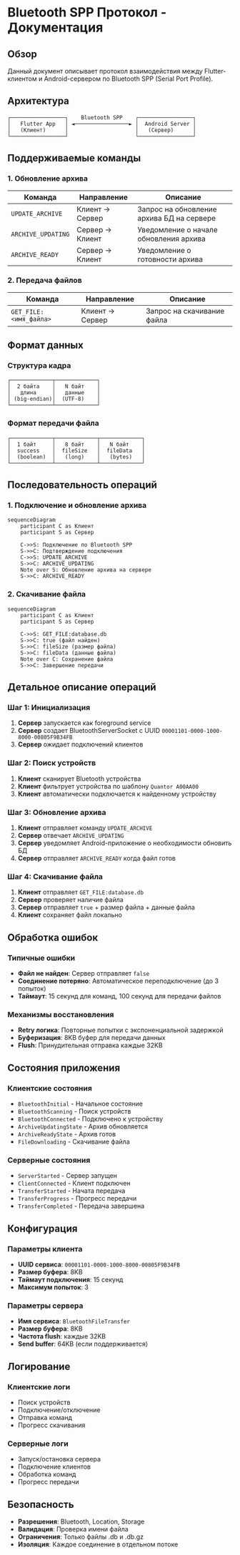 # Bluetooth SPP Протокол - Документация

## Обзор

Данный документ описывает протокол взаимодействия между Flutter-клиентом и Android-сервером по Bluetooth SPP (Serial Port Profile).

## Архитектура

```
┌─────────────────┐    Bluetooth SPP    ┌─────────────────┐
│   Flutter App   │ ◄─────────────────► │  Android Server │
│   (Клиент)      │                     │   (Сервер)      │
└─────────────────┘                     └─────────────────┘
```

## Поддерживаемые команды

### 1. Обновление архива

| Команда | Направление | Описание |
|---------|-------------|----------|
| `UPDATE_ARCHIVE` | Клиент → Сервер | Запрос на обновление архива БД на сервере |
| `ARCHIVE_UPDATING` | Сервер → Клиент | Уведомление о начале обновления архива |
| `ARCHIVE_READY` | Сервер → Клиент | Уведомление о готовности архива |

### 2. Передача файлов

| Команда | Направление | Описание |
|---------|-------------|----------|
| `GET_FILE:<имя_файла>` | Клиент → Сервер | Запрос на скачивание файла |

## Формат данных

### Структура кадра
```
┌─────────────┬─────────────┐
│  2 байта    │   N байт    │
│   длина     │   данные    │
│ (big-endian)│  (UTF-8)    │
└─────────────┴─────────────┘
```

### Формат передачи файла
```
┌─────────────┬─────────────┬─────────────┐
│  1 байт     │   8 байт    │   N байт    │
│  success    │  fileSize   │  fileData   │
│  (boolean)  │   (long)    │   (bytes)   │
└─────────────┴─────────────┴─────────────┘
```

## Последовательность операций

### 1. Подключение и обновление архива

```mermaid
sequenceDiagram
    participant C as Клиент
    participant S as Сервер
    
    C->>S: Подключение по Bluetooth SPP
    S->>C: Подтверждение подключения
    C->>S: UPDATE_ARCHIVE
    S->>C: ARCHIVE_UPDATING
    Note over S: Обновление архива на сервере
    S->>C: ARCHIVE_READY
```

### 2. Скачивание файла

```mermaid
sequenceDiagram
    participant C as Клиент
    participant S as Сервер
    
    C->>S: GET_FILE:database.db
    S->>C: true (файл найден)
    S->>C: fileSize (размер файла)
    S->>C: fileData (данные файла)
    Note over C: Сохранение файла
    S->>C: Завершение передачи
```

## Детальное описание операций

### Шаг 1: Инициализация
1. **Сервер** запускается как foreground service
2. **Сервер** создает BluetoothServerSocket с UUID `00001101-0000-1000-8000-00805F9B34FB`
3. **Сервер** ожидает подключений клиентов

### Шаг 2: Поиск устройств
1. **Клиент** сканирует Bluetooth устройства
2. **Клиент** фильтрует устройства по шаблону `Quantor A00AA00`
3. **Клиент** автоматически подключается к найденному устройству

### Шаг 3: Обновление архива
1. **Клиент** отправляет команду `UPDATE_ARCHIVE`
2. **Сервер** отвечает `ARCHIVE_UPDATING`
3. **Сервер** уведомляет Android-приложение о необходимости обновить БД
4. **Сервер** отправляет `ARCHIVE_READY` когда файл готов

### Шаг 4: Скачивание файла
1. **Клиент** отправляет `GET_FILE:database.db`
2. **Сервер** проверяет наличие файла
3. **Сервер** отправляет `true` + размер файла + данные файла
4. **Клиент** сохраняет файл локально

## Обработка ошибок

### Типичные ошибки
- **Файл не найден**: Сервер отправляет `false`
- **Соединение потеряно**: Автоматическое переподключение (до 3 попыток)
- **Таймаут**: 15 секунд для команд, 100 секунд для передачи файлов

### Механизмы восстановления
- **Retry логика**: Повторные попытки с экспоненциальной задержкой
- **Буферизация**: 8KB буфер для передачи данных
- **Flush**: Принудительная отправка каждые 32KB

## Состояния приложения

### Клиентские состояния
- `BluetoothInitial` - Начальное состояние
- `BluetoothScanning` - Поиск устройств
- `BluetoothConnected` - Подключено к устройству
- `ArchiveUpdatingState` - Архив обновляется
- `ArchiveReadyState` - Архив готов
- `FileDownloading` - Скачивание файла

### Серверные состояния
- `ServerStarted` - Сервер запущен
- `ClientConnected` - Клиент подключен
- `TransferStarted` - Начата передача
- `TransferProgress` - Прогресс передачи
- `TransferCompleted` - Передача завершена

## Конфигурация

### Параметры клиента
- **UUID сервиса**: `00001101-0000-1000-8000-00805F9B34FB`
- **Размер буфера**: 8KB
- **Таймаут подключения**: 15 секунд
- **Максимум попыток**: 3

### Параметры сервера
- **Имя сервиса**: `BluetoothFileTransfer`
- **Размер буфера**: 8KB
- **Частота flush**: каждые 32KB
- **Send buffer**: 64KB (если поддерживается)

## Логирование

### Клиентские логи
- Поиск устройств
- Подключение/отключение
- Отправка команд
- Прогресс скачивания

### Серверные логи
- Запуск/остановка сервера
- Подключение клиентов
- Обработка команд
- Прогресс передачи

## Безопасность

- **Разрешения**: Bluetooth, Location, Storage
- **Валидация**: Проверка имени файла
- **Ограничения**: Только файлы .db и .db.gz
- **Изоляция**: Каждое соединение в отдельном потоке 